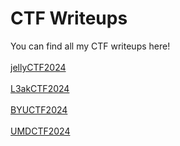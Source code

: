 # CTF Writeups
You can find all my CTF writeups here!<br/>
<br/>
[jellyCTF2024](https://github.com/lli555/CTF-Writeups/tree/main/jellyCTF)<br/>
<br/>
[L3akCTF2024](https://github.com/lli555/CTF-Writeups/tree/main/L3akCTF2024)<br/>
<br/>
[BYUCTF2024](https://github.com/lli555/CTF-Writeups/tree/main/BYUCTF2024)<br/>
<br/>
[UMDCTF2024](https://github.com/lli555/CTF-Writeups/tree/main/UMDCTF)<br/>

